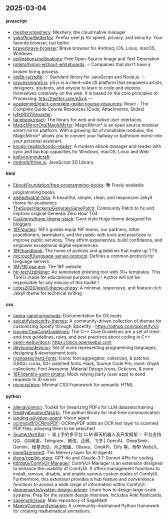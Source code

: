 ## 2025-03-04

#### javascript
* [meshery/meshery](https://github.com/meshery/meshery): Meshery, the cloud native manager
* [yokoffing/Betterfox](https://github.com/yokoffing/Betterfox): Firefox user.js for speed, privacy, and security. Your favorite browser, but better.
* [brave/brave-browser](https://github.com/brave/brave-browser): Brave browser for Android, iOS, Linux, macOS, Windows.
* [pollinations/pollinations](https://github.com/pollinations/pollinations): Free Open-Source Image and Text Generation
* [poteto/hiring-without-whiteboards](https://github.com/poteto/hiring-without-whiteboards): ⭐️ Companies that don't have a broken hiring process
* [stdlib-js/stdlib](https://github.com/stdlib-js/stdlib): ✨ Standard library for JavaScript and Node.js. ✨
* [processing/p5.js](https://github.com/processing/p5.js): p5.js is a client-side JS platform that empowers artists, designers, students, and anyone to learn to code and express themselves creatively on the web. It is based on the core principles of Processing. http://twitter.com/p5xjs —
* [academind/react-complete-guide-course-resources](https://github.com/academind/react-complete-guide-course-resources): React - The Complete Guide Course Resources (Code, Attachments, Slides)
* [lyfe00011/levanter](https://github.com/lyfe00011/levanter): 
* [facebook/react](https://github.com/facebook/react): The library for web and native user interfaces.
* [MagicMirrorOrg/MagicMirror](https://github.com/MagicMirrorOrg/MagicMirror): MagicMirror² is an open source modular smart mirror platform. With a growing list of installable modules, the MagicMirror² allows you to convert your hallway or bathroom mirror into your personal assistant.
* [koodo-reader/koodo-reader](https://github.com/koodo-reader/koodo-reader): A modern ebook manager and reader with sync and backup capacities for Windows, macOS, Linux and Web
* [kolbytn/mindcraft](https://github.com/kolbytn/mindcraft): 
* [mrdoob/three.js](https://github.com/mrdoob/three.js): JavaScript 3D Library.

#### html
* [EbookFoundation/free-programming-books](https://github.com/EbookFoundation/free-programming-books): 📚 Freely available programming books
* [alshedivat/al-folio](https://github.com/alshedivat/al-folio): A beautiful, simple, clean, and responsive Jekyll theme for academics
* [TheSuperHackers/GeneralsGamePatch](https://github.com/TheSuperHackers/GeneralsGamePatch): Community Patch to fix and improve original Generals Zero Hour 1.04
* [CaiJimmy/hugo-theme-stack](https://github.com/CaiJimmy/hugo-theme-stack): Card-style Hugo theme designed for bloggers
* [18F/guides](https://github.com/18F/guides): 18F’s guides equip 18F teams, our partners, other practitioners, lawmakers, and the public with tools and practices to improve public services. They affirm experiences, build confidence, and empower exceptional digital experiences.
* [18F/handbook](https://github.com/18F/handbook): The home of policies and guidelines that make up TTS.
* [microsoft/language-server-protocol](https://github.com/microsoft/language-server-protocol): Defines a common protocol for language servers.
* [18F/18f.gsa.gov](https://github.com/18F/18f.gsa.gov): The 18F website
* [htr-tech/zphisher](https://github.com/htr-tech/zphisher): An automated phishing tool with 30+ templates. This Tool is made for educational purpose only ! Author will not be responsible for any misuse of this toolkit !
* [cotes2020/jekyll-theme-chirpy](https://github.com/cotes2020/jekyll-theme-chirpy): A minimal, responsive, and feature-rich Jekyll theme for technical writing.

#### css
* [opera-gaming/gxmods](https://github.com/opera-gaming/gxmods): Documentation for GX mods
* [spicetify/spicetify-themes](https://github.com/spicetify/spicetify-themes): A community-driven collection of themes for customizing Spotify through Spicetify - https://github.com/spicetify/cli
* [isocpp/CppCoreGuidelines](https://github.com/isocpp/CppCoreGuidelines): The C++ Core Guidelines are a set of tried-and-true guidelines, rules, and best practices about coding in C++
* [open-webui/docs](https://github.com/open-webui/docs): https://docs.openwebui.com
* [devicons/devicon](https://github.com/devicons/devicon): Set of icons representing programming languages, designing & development tools
* [ryanoasis/nerd-fonts](https://github.com/ryanoasis/nerd-fonts): Iconic font aggregator, collection, & patcher. 3,600+ icons, 50+ patched fonts: Hack, Source Code Pro, more. Glyph collections: Font Awesome, Material Design Icons, Octicons, & more
* [18F/identity-saml-sinatra](https://github.com/18F/identity-saml-sinatra): Mock relying party (user app) to send requests to ID server
* [picocss/pico](https://github.com/picocss/pico): Minimal CSS Framework for semantic HTML

#### python
* [allenai/olmocr](https://github.com/allenai/olmocr): Toolkit for linearizing PDFs for LLM datasets/training
* [freddyaboulton/fastrtc](https://github.com/freddyaboulton/fastrtc): The python library for real-time communication
* [landing-ai/vision-agent](https://github.com/landing-ai/vision-agent): Vision agent
* [ocrmypdf/OCRmyPDF](https://github.com/ocrmypdf/OCRmyPDF): OCRmyPDF adds an OCR text layer to scanned PDF files, allowing them to be searched
* [Soulter/AstrBot](https://github.com/Soulter/AstrBot): ✨ 易上手的多平台 LLM 聊天机器人及开发框架 ✨ 平台支持 QQ、QQ频道、Telegram、微信、企微、飞书 | OpenAI、DeepSeek、Gemini、硅基流动、月之暗面、Ollama、OneAPI、Dify 等。附带 WebUI。
* [mem0ai/mem0](https://github.com/mem0ai/mem0): The Memory layer for AI Agents
* [jjleng/copilot-more](https://github.com/jjleng/copilot-more): GPT-4o and Claude-3.7-Sonnet APIs for coding.
* [ltdrdata/ComfyUI-Manager](https://github.com/ltdrdata/ComfyUI-Manager): ComfyUI-Manager is an extension designed to enhance the usability of ComfyUI. It offers management functions to install, remove, disable, and enable various custom nodes of ComfyUI. Furthermore, this extension provides a hub feature and convenience functions to access a wide range of information within ComfyUI.
* [donnemartin/system-design-primer](https://github.com/donnemartin/system-design-primer): Learn how to design large-scale systems. Prep for the system design interview. Includes Anki flashcards.
* [sagemath/sage](https://github.com/sagemath/sage): Main repository of SageMath
* [ManimCommunity/manim](https://github.com/ManimCommunity/manim): A community-maintained Python framework for creating mathematical animations.

